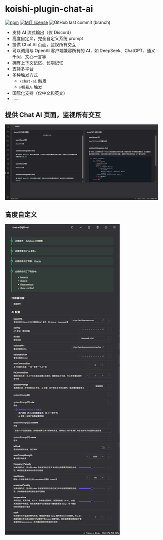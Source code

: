 # koishi-plugin-chat-ai

[![npm](https://img.shields.io/npm/v/koishi-plugin-chat-ai)](https://www.npmjs.com/package/koishi-plugin-chat-ai)
[![MIT license](https://img.shields.io/badge/license-MIT-brightgreen.svg)](https://opensource.org/licenses/MIT)
![GitHub last commit (branch)](https://img.shields.io/github/last-commit/share121/chat-ai/master)

- 支持 AI 流式输出（仅 Discord）
- 高度自定义，完全自定义系统 prompt
- 提供 Chat AI 页面，监视所有交互
- 可以调用与 OpenAI 客户端兼容所有的 AI，如 DeepSeek、ChatGPT、通义千问、文心一言等
- 拥有上下文记忆、长期记忆
- 支持多平台
- 多种触发方式
  - `/chat-ai` 触发
  - `@机器人` 触发
- 国际化支持（仅中文和英文）
- ……

## 提供 Chat AI 页面，监视所有交互

![chat-ai-page](chat-ai-page.png)

## 高度自定义

![高度自定义](config.png)
